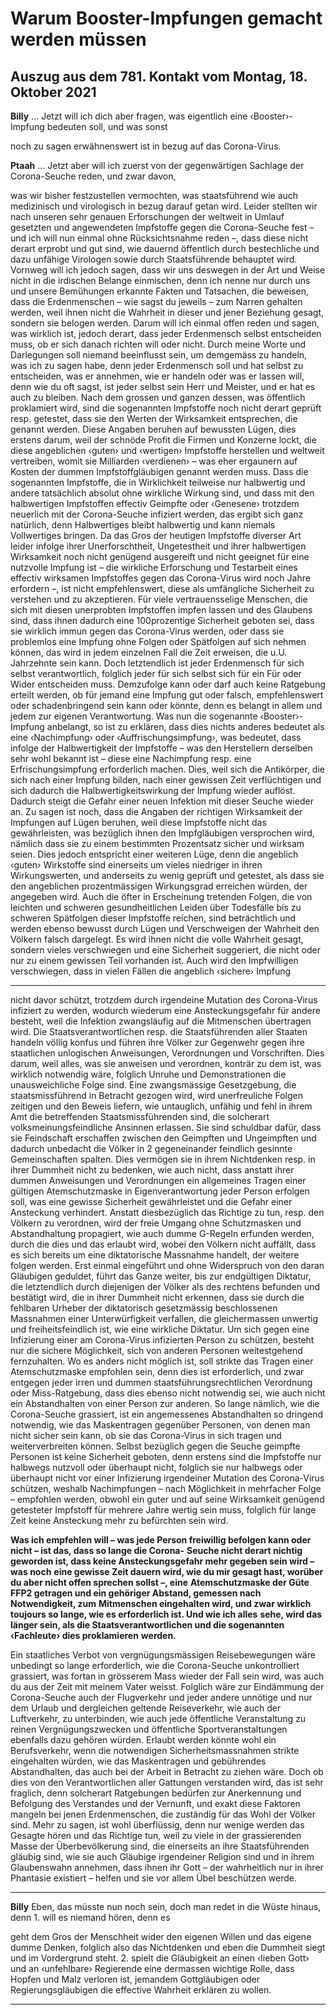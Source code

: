 # Warum Booster-Impfungen gemacht werden müssen

## Auszug aus dem 781. Kontakt vom Montag, 18. Oktober 2021

**Billy** … Jetzt will ich dich aber fragen, was eigentlich eine ‹Booster›-Impfung bedeuten soll, und was sonst

noch zu sagen erwähnenswert ist in bezug auf das Corona-Virus.

**Ptaah** … Jetzt aber will ich zuerst von der gegenwärtigen Sachlage der Corona-Seuche reden, und zwar davon,

was wir bisher festzustellen vermochten, was staatsführend wie auch medizinisch und virologisch in bezug darauf
getan wird.
Leider stellten wir nach unseren sehr genauen Erforschungen der weltweit in Umlauf gesetzten und angewendeten Impfstoffe gegen die Corona-Seuche fest – und ich will nun einmal ohne Rücksichtsnahme reden –, dass
diese nicht derart erprobt und gut sind, wie dauernd öffentlich durch bestechliche und dazu unfähige Virologen
sowie durch Staatsführende behauptet wird. Vornweg will ich jedoch sagen, dass wir uns deswegen in der Art
und Weise nicht in die irdischen Belange einmischen, denn ich nenne nur durch uns und unsere Bemühungen
erkannte Fakten und Tatsachen, die beweisen, dass die Erdenmenschen – wie sagst du jeweils – zum Narren
gehalten werden, weil ihnen nicht die Wahrheit in dieser und jener Beziehung gesagt, sondern sie belogen werden. Darum will ich einmal offen reden und sagen, was wirklich ist, jedoch derart, dass jeder Erdenmensch selbst
entscheiden muss, ob er sich danach richten will oder nicht. Durch meine Worte und Darlegungen soll niemand
beeinflusst sein, um demgemäss zu handeln, was ich zu sagen habe, denn jeder Erdenmensch soll und hat selbst
zu entscheiden, was er annehmen, wie er handeln oder was er lassen will, denn wie du oft sagst, ist jeder selbst
sein Herr und Meister, und er hat es auch zu bleiben.
Nach dem grossen und ganzen dessen, was öffentlich proklamiert wird, sind die sogenannten Impfstoffe noch
nicht derart geprüft resp. getestet, dass sie den Werten der Wirksamkeit entsprechen, die genannt werden. Diese
Angaben beruhen auf bewussten Lügen, dies erstens darum, weil der schnöde Profit die Firmen und Konzerne
lockt, die diese angeblichen ‹guten› und ‹wertigen› Impfstoffe herstellen und weltweit vertreiben, womit sie
Milliarden ‹verdienen› – was eher ergaunern auf Kosten der dummen Impfstoffgläubigen genannt werden muss.
Dass die sogenannten Impfstoffe, die in Wirklichkeit teilweise nur halbwertig und andere tatsächlich absolut
ohne wirkliche Wirkung sind, und dass mit den halbwertigen Impfstoffen effectiv Geimpfte oder ‹Genesene›
trotzdem neuerlich mit der Corona-Seuche infiziert werden, das ergibt sich ganz natürlich, denn Halbwertiges
bleibt halbwertig und kann niemals Vollwertiges bringen. Da das Gros der heutigen Impfstoffe diverser Art leider
infolge ihrer Unerforschtheit, Ungetestheit und ihrer halbwertigen Wirksamkeit noch nicht genügend ausgereift
und nicht geeignet für eine nutzvolle Impfung ist – die wirkliche Erforschung und Testarbeit eines effectiv wirksamen Impfstoffes gegen das Corona-Virus wird noch Jahre erfordern –, ist nicht empfehlenswert, diese als umfängliche Sicherheit zu verstehen und zu akzeptieren. Für viele vertrauensselige Menschen, die sich mit diesen
unerprobten Impfstoffen impfen lassen und des Glaubens sind, dass ihnen dadurch eine 100prozentige Sicherheit geboten sei, dass sie wirklich immun gegen das Corona-Virus werden, oder dass sie problemlos eine Impfung
ohne Folgen oder Spätfolgen auf sich nehmen können, das wird in jedem einzelnen Fall die Zeit erweisen, die
u.U. Jahrzehnte sein kann. Doch letztendlich ist jeder Erdenmensch für sich selbst verantwortlich, folglich jeder
für sich selbst sich für ein Für oder Wider entscheiden muss. Demzufolge kann oder darf auch keine Ratgebung
erteilt werden, ob für jemand eine Impfung gut oder falsch, empfehlenswert oder schadenbringend sein kann
oder könnte, denn es belangt in allem und jedem zur eigenen Verantwortung.
Was nun die sogenannte ‹Booster›-Impfung anbelangt, so ist zu erklären, dass dies nichts anderes bedeutet als
eine ‹Nachimpfung› oder ‹Auffrischungsimpfung›, was bedeutet, dass infolge der Halbwertigkeit der Impfstoffe
– was den Herstellern derselben sehr wohl bekannt ist – diese eine Nachimpfung resp. eine Erfrischungsimpfung
erforderlich machen. Dies, weil sich die Antikörper, die sich nach einer Impfung bilden, nach einer gewissen Zeit
verflüchtigen und sich dadurch die Halbwertigkeitswirkung der Impfung wieder auflöst. Dadurch steigt die Gefahr einer neuen Infektion mit dieser Seuche wieder an.
Zu sagen ist noch, dass die Angaben der richtigen Wirksamkeit der Impfungen auf Lügen beruhen, weil diese
Impfstoffe nicht das gewährleisten, was bezüglich ihnen den Impfgläubigen versprochen wird, nämlich dass sie
zu einem bestimmten Prozentsatz sicher und wirksam seien. Dies jedoch entspricht einer weiteren Lüge, denn
die angeblich ‹guten› Wirkstoffe sind einerseits um vieles niedriger in ihren Wirkungswerten, und anderseits zu
wenig geprüft und getestet, als dass sie den angeblichen prozentmässigen Wirkungsgrad erreichen würden, der
angegeben wird.
Auch die öfter in Erscheinung tretenden Folgen, die von leichten und schweren gesundheitlichen Leiden über
Todesfälle bis zu schweren Spätfolgen dieser Impfstoffe reichen, sind beträchtlich und werden ebenso bewusst
durch Lügen und Verschweigen der Wahrheit den Völkern falsch dargelegt. Es wird ihnen nicht die volle Wahrheit
gesagt, sondern vieles verschwiegen und eine Sicherheit suggeriert, die nicht oder nur zu einem gewissen Teil
vorhanden ist. Auch wird den Impfwilligen verschwiegen, dass in vielen Fällen die angeblich ‹sichere› Impfung


-----

nicht davor schützt, trotzdem durch irgendeine Mutation des Corona-Virus infiziert zu werden, wodurch wiederum eine Ansteckungsgefahr für andere besteht, weil die Infektion zwangsläufig auf die Mitmenschen übertragen
wird.
Die Staatsverantwortlichen resp. die Staatsführenden aller Staaten handeln völlig konfus und führen ihre Völker
zur Gegenwehr gegen ihre staatlichen unlogischen Anweisungen, Verordnungen und Vorschriften. Dies darum,
weil alles, was sie anweisen und verordnen, konträr zu dem ist, was wirklich notwendig wäre, folglich Unruhe
und Demonstrationen die unausweichliche Folge sind. Eine zwangsmässige Gesetzgebung, die staatsmissführend
in Betracht gezogen wird, wird unerfreuliche Folgen zeitigen und den Beweis liefern, wie untauglich, unfähig und
fehl in ihrem Amt die betreffenden Staatsmissführenden sind, die solcherart volksmeinungsfeindliche Ansinnen
erlassen. Sie sind schuldbar dafür, dass sie Feindschaft erschaffen zwischen den Geimpften und Ungeimpften
und dadurch unbedacht die Völker in 2 gegeneinander feindlich gesinnte Gemeinschaften spalten. Dies vermögen sie in ihrem Nichtdenken resp. in ihrer Dummheit nicht zu bedenken, wie auch nicht, dass anstatt ihrer dummen Anweisungen und Verordnungen ein allgemeines Tragen einer gültigen Atemschutzmaske in Eigenverantwortung jeder Person erfolgen soll, was eine gewisse Sicherheit gewährleistet und die Gefahr einer Ansteckung
verhindert. Anstatt diesbezüglich das Richtige zu tun, resp. den Völkern zu verordnen, wird der freie Umgang
ohne Schutzmasken und Abstandhaltung propagiert, wie auch dumme G-Regeln erfunden werden, durch die dies
und das erlaubt wird, wobei den Völkern nicht auffällt, dass es sich bereits um eine diktatorische Massnahme
handelt, der weitere folgen werden. Erst einmal eingeführt und ohne Widerspruch von den daran Gläubigen
geduldet, führt das Ganze weiter, bis zur endgültigen Diktatur, die letztendlich durch diejenigen der Völker als
des rechtens befunden und bestätigt wird, die in ihrer Dummheit nicht erkennen, dass sie durch die fehlbaren
Urheber der diktatorisch gesetzmässig beschlossenen Massnahmen einer Unterwürfigkeit verfallen, die gleichermassen unwertig und freiheitsfeindlich ist, wie eine wirkliche Diktatur.
Um sich gegen eine Infizierung einer am Corona-Virus infizierten Person zu schützen, besteht nur die sichere
Möglichkeit, sich von anderen Personen weitestgehend fernzuhalten. Wo es anders nicht möglich ist, soll strikte
das Tragen einer Atemschutzmaske empfohlen sein, denn dies ist erforderlich, und zwar entgegen jeder irren
und dummen staatsführungsrechtlichen Verordnung oder Miss-Ratgebung, dass dies ebenso nicht notwendig
sei, wie auch nicht ein Abstandhalten von einer Person zur anderen. So lange nämlich, wie die Corona-Seuche
grassiert, ist ein angemessenes Abstandhalten so dringend notwendig, wie das Maskentragen gegenüber Personen, von denen man nicht sicher sein kann, ob sie das Corona-Virus in sich tragen und weiterverbreiten können.
Selbst bezüglich gegen die Seuche geimpfte Personen ist keine Sicherheit geboten, denn erstens sind die Impfstoffe nur halbwegs nutzvoll oder überhaupt nicht, folglich sie nur halbwegs oder überhaupt nicht vor einer Infizierung irgendeiner Mutation des Corona-Virus schützen, weshalb Nachimpfungen – nach Möglichkeit in mehrfacher Folge – empfohlen werden, obwohl ein guter und auf seine Wirksamkeit genügend getesteter Impfstoff
für mehrere Jahre wertig sein muss, folglich für lange Zeit keine Ansteckung mehr zu befürchten sein wird.

**Was ich empfehlen will – was jede Person freiwillig befolgen kann oder nicht – ist das, dass so lange die Corona-**
**Seuche nicht derart nichtig geworden ist, dass keine Ansteckungsgefahr mehr gegeben sein wird – was noch**
**eine gewisse Zeit dauern wird, wie du mir gesagt hast, worüber du aber nicht offen sprechen sollst –, eine**
**Atemschutzmaske der Güte FFP2 getragen und ein gehöriger Abstand, gemessen nach Notwendigkeit, zum**
**Mitmenschen eingehalten wird, und zwar wirklich toujours so lange, wie es erforderlich ist. Und wie ich alles**
**sehe, wird das länger sein, als die Staatsverantwortlichen und die sogenannten ‹Fachleute› dies proklamieren**
**werden.**

Ein staatliches Verbot von vergnügungsmässigen Reisebewegungen wäre unbedingt so lange erforderlich, wie
die Corona-Seuche unkontrolliert grassiert, was fortan in grösserem Mass wieder der Fall sein wird, was auch du
aus der Zeit mit meinem Vater weisst. Folglich wäre zur Eindämmung der Corona-Seuche auch der Flugverkehr
und jeder andere unnötige und nur dem Urlaub und dergleichen geltende Reiseverkehr, wie auch der Luftverkehr, zu unterbinden, wie auch jede öffentliche Veranstaltung zu reinen Vergnügungszwecken und öffentliche
Sportveranstaltungen ebenfalls dazu gehören würden. Erlaubt werden könnte wohl ein Berufsverkehr, wenn die
notwendigen Sicherheitsmassnahmen strikte eingehalten würden, wie das Maskentragen und gebührendes Abstandhalten, das auch bei der Arbeit in Betracht zu ziehen wäre. Doch ob dies von den Verantwortlichen aller
Gattungen verstanden wird, das ist sehr fraglich, denn solcherart Ratgebungen bedürfen zur Anerkennung und
Befolgung des Verstandes und der Vernunft, und exakt diese Faktoren mangeln bei jenen Erdenmenschen, die
zuständig für das Wohl der Völker sind. Mehr zu sagen, ist wohl überflüssig, denn nur wenige werden das Gesagte
hören und das Richtige tun, weil zu viele in der grassierenden Masse der Überbevölkerung sind, die einerseits an
ihre Staatsführenden gläubig sind, wie sie auch Gläubige irgendeiner Religion sind und in ihrem Glaubenswahn
annehmen, dass ihnen ihr Gott – der wahrheitlich nur in ihrer Phantasie existiert – helfen und sie vor allem Übel
beschützen werde.


-----

**Billy** Eben, das müsste nun noch sein, doch man redet in die Wüste hinaus, denn 1. will es niemand hören, denn es

geht dem Gros der Menschheit wider den eigenen Willen und das eigene dumme Denken, folglich also das Nichtdenken
und eben die Dummheit siegt und im Vordergrund steht. 2. spielt die Gläubigkeit an einen ‹lieben Gott› und an ‹unfehlbare›
Regierende eine dermassen wichtige Rolle, dass Hopfen und Malz verloren ist, jemandem Gottgläubigen oder Regierungsgläubigen die effective Wahrheit erklären zu wollen.


-----

